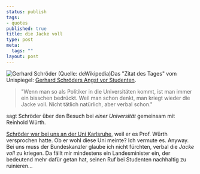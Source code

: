 ```yaml
--- 
status: publish
tags: 
- quotes
published: true
title: die Jacke voll
type: post
meta: 
  tags: ""
layout: post
---
```

<img src='http://fredericiana.de/uploads/schroederwp.jpg' alt='Gerhard Schröder (Quelle: deWikipedia)' class="alignright" />Das "Zitat des Tages" vom Unispiegel: <a href="http://www.spiegel.de/unispiegel/studium/0,1518,352887,00.html">Gerhard Schröders Angst vor Studenten</a>.

<blockquote>"Wenn man so als Politiker in die Universitäten kommt, ist man immer ein bisschen bedrückt. Weil man schon denkt, man kriegt wieder die Jacke voll. Nicht tätlich natürlich, aber verbal schon."</blockquote>

sagt Schröder über den Besuch bei <em>einer Universität</em> gemeinsam mit Reinhold Würth.

<a href="http://www.presse.uni-karlsruhe.de/pm_1194.html">Schröder war bei uns an der Uni Karlsruhe</a>, weil er es Prof. Würth versprochen hatte. Ob er wohl diese Uni meinte? Ich vermute es. Anyway. Bei uns muss der Bundeskanzler glaube ich nicht fürchten, verbal die <em>Jacke voll</em> zu kriegen. Da fällt mir mindestens ein Landesminister ein, der bedeutend mehr dafür getan hat, seinen Ruf bei Studenten nachhaltig zu ruinieren...
